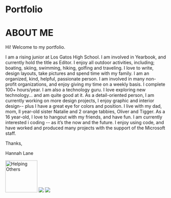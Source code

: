 # Portfolio

<!DOCTYPE html>
<html>

<style>
background-image: url("https://d2v9y0dukr6mq2.cloudfront.net/video/thumbnail/EplCz7dteik3u4pvh/aerial-drone-footage-of-ocean-waves-crashing-on-shore-as-the-waves-splash-they-create-a-texture-from-the-white-sea-foam-as-the-waves-calm-the-appearance-and-patterns-change-the-video-is-filmed-from-an-overhead-perspective_4w9wlh83e__M0014.jpg");
</style>
 
</head>
 
<body>
        
<h1 style="RGB:(244, 143, 177);">ABOUT ME</h1>


  <meta charset="UTF-8">
</head>
<body>

<p>Hi! Welcome to my portfolio.</p>



<p>I am a rising junior at Los Gatos High School. I am involved in Yearbook, and currently hold the title as Editor. I enjoy all outdoor activities, including; boating, skiing, swimming, hiking, golfing and traveling. I love to write, design layouts, take pictures and spend time with my family. I am an organized, kind, helpful, passionate person. I am involved in many non-profit organizations, and enjoy giving my time on a weekly basis. I complete 100+ hours/year. I am also a technology guru. I love exploring new technology... and am quite good at it. As a detail-oriented person, I am currently working on more design projects, I enjoy graphic and interior design-- plus I have a great eye for colors and position. I live with my dad, mom, ll year-old sister Natalie and 2 orange tabbies, Oliver and Tigger. As a 16 year-old, I love to hangout with my friends, and have fun. I am currently interested i coding -- as it’s the now and the future. I enjoy using code, and have worked and produced many projects with the support of the Microsoft staff.

Thanks,

Hannah Lane</p>


<img src="http://www.mercurynews.com/wp-content/uploads/2016/10/slgw1014house01.jpg?w=486" alt="Helping Others" style="width:100px;height:100px;">

<img src="https://media.giphy.com/media/TKqXCyRwqf0DC/giphy.gif"/>

<img src="https://media.giphy.com/media/l0HFkso2E6ty4naCs/giphy.gif"/>


</body>
</html>

